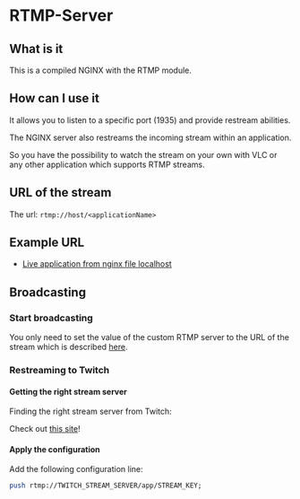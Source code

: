 # RTMP-Server

## What is it

This is a compiled NGINX with the RTMP module.

## How can I use it

It allows you to listen to a specific port (1935)
and provide restream abilities.

The NGINX server also restreams the incoming stream
within an application.

So you have the possibility to watch the stream on your own
with VLC or any other application which supports RTMP streams.

## URL of the stream

The url: `rtmp://host/<applicationName>`

## Example URL

- [Live application from nginx file localhost](rtmp://localhost:1935/live)

## Broadcasting

### Start broadcasting

You only need to set the value of the custom RTMP server to
the URL of the stream which is described [here](#url-of-the-stream).

### Restreaming to Twitch

#### Getting the right stream server

Finding the right stream server from Twitch:

Check out [this site](https://stream.twitch.tv/ingests/)!

#### Apply the configuration

Add the following configuration line:

```pl
push rtmp://TWITCH_STREAM_SERVER/app/STREAM_KEY;
```
